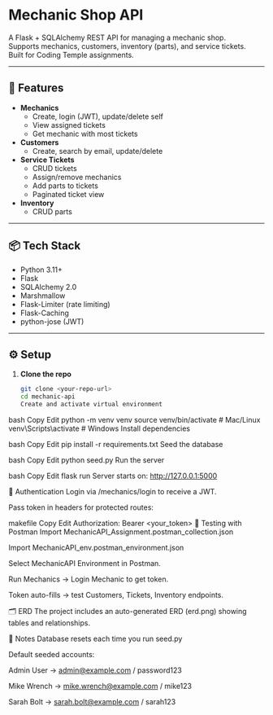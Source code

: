 # Mechanic Shop API

A Flask + SQLAlchemy REST API for managing a mechanic shop.  
Supports mechanics, customers, inventory (parts), and service tickets.  
Built for Coding Temple assignments.

---

## 🚀 Features

- **Mechanics**
  - Create, login (JWT), update/delete self
  - View assigned tickets
  - Get mechanic with most tickets
- **Customers**
  - Create, search by email, update/delete
- **Service Tickets**
  - CRUD tickets
  - Assign/remove mechanics
  - Add parts to tickets
  - Paginated ticket view
- **Inventory**
  - CRUD parts

---

## 📦 Tech Stack

- Python 3.11+
- Flask
- SQLAlchemy 2.0
- Marshmallow
- Flask-Limiter (rate limiting)
- Flask-Caching
- python-jose (JWT)

---

## ⚙️ Setup

1. **Clone the repo**
   ```bash
   git clone <your-repo-url>
   cd mechanic-api
   Create and activate virtual environment
   ```

bash
Copy
Edit
python -m venv venv
source venv/bin/activate # Mac/Linux
venv\Scripts\activate # Windows
Install dependencies

bash
Copy
Edit
pip install -r requirements.txt
Seed the database

bash
Copy
Edit
python seed.py
Run the server

bash
Copy
Edit
flask run
Server starts on: http://127.0.0.1:5000

🔑 Authentication
Login via /mechanics/login to receive a JWT.

Pass token in headers for protected routes:

makefile
Copy
Edit
Authorization: Bearer <your_token>
🧪 Testing with Postman
Import MechanicAPI_Assignment.postman_collection.json

Import MechanicAPI_env.postman_environment.json

Select MechanicAPI Environment in Postman.

Run Mechanics → Login Mechanic to get token.

Token auto-fills → test Customers, Tickets, Inventory endpoints.

🗂 ERD
The project includes an auto-generated ERD (erd.png) showing tables and relationships.

📌 Notes
Database resets each time you run seed.py

Default seeded accounts:

Admin User → admin@example.com / password123

Mike Wrench → mike.wrench@example.com / mike123

Sarah Bolt → sarah.bolt@example.com / sarah123
